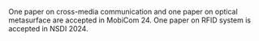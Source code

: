 One paper on cross-media communication and one paper on optical metasurface are accepted in MobiCom 24. One paper on RFID system is accepted in NSDI 2024. 
